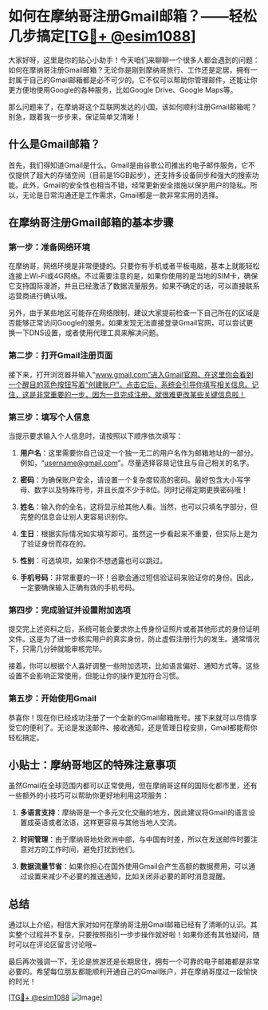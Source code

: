 # 如何在摩纳哥注册Gmail邮箱？——轻松几步搞定[[TG💪+ @esim1088](https://t.me/s/esim1088)]

大家好呀，这里是你的贴心小助手！今天咱们来聊聊一个很多人都会遇到的问题：如何在摩纳哥注册Gmail邮箱？无论你是刚到摩纳哥旅行、工作还是定居，拥有一封属于自己的Gmail邮箱都是必不可少的。它不仅可以帮助你管理邮件，还能让你更方便地使用Google的各种服务，比如Google Drive、Google Maps等。

那么问题来了，在摩纳哥这个互联网发达的小国，该如何顺利注册Gmail邮箱呢？别急，跟着我一步步来，保证简单又清晰！

## 什么是Gmail邮箱？

首先，我们得知道Gmail是什么。Gmail是由谷歌公司推出的电子邮件服务，它不仅提供了超大的存储空间（目前是15GB起步），还支持多设备同步和强大的搜索功能。此外，Gmail的安全性也相当不错，经常更新安全措施以保护用户的隐私。所以，无论是日常沟通还是工作需求，Gmail都是一款非常实用的选择。

## 在摩纳哥注册Gmail邮箱的基本步骤

### 第一步：准备网络环境

在摩纳哥，网络环境是非常便捷的。只要你有手机或者平板电脑，基本上就能轻松连接上Wi-Fi或4G网络。不过需要注意的是，如果你使用的是当地的SIM卡，确保它支持国际漫游，并且已经激活了数据流量服务。如果不确定的话，可以直接联系运营商进行确认哦。

另外，由于某些地区可能存在网络限制，建议大家提前检查一下自己所在的区域是否能够正常访问Google的服务。如果发现无法直接登录Gmail官网，可以尝试更换一下DNS设置，或者使用代理工具来解决问题。

### 第二步：打开Gmail注册页面

接下来，打开浏览器并输入“www.gmail.com”进入Gmail官网。在这里你会看到一个醒目的蓝色按钮写着“创建账户”。点击它后，系统会引导你填写相关信息。记住，这是非常重要的一步，因为一旦完成注册，就很难更改某些关键信息啦！

### 第三步：填写个人信息

当提示要求输入个人信息时，请按照以下顺序依次填写：

1. **用户名**：这里需要你自己设定一个独一无二的用户名作为邮箱地址的一部分。例如，“username@gmail.com”。尽量选择容易记住且与自己相关的名字。
   
2. **密码**：为确保账户安全，请设置一个复杂度较高的密码。最好包含大小写字母、数字以及特殊符号，并且长度不少于8位。同时记得定期更换密码哦！

3. **姓名**：输入你的全名，这将显示给其他人看。当然，也可以只填名字部分，但完整的信息会让别人更容易识别你。

4. **生日**：根据实际情况如实填写即可。虽然这一步看起来不重要，但实际上是为了验证身份而存在的。

5. **性别**：可选填项，如果你不想透露也可以跳过。

6. **手机号码**：非常重要的一环！谷歌会通过短信验证码来验证你的身份。因此，一定要确保输入正确有效的手机号码。

### 第四步：完成验证并设置附加选项

提交完上述资料之后，系统可能会要求你上传身份证照片或者其他形式的身份证明文件。这是为了进一步核实用户的真实身份，防止虚假注册行为的发生。通常情况下，只需几分钟就能审核完毕。

接着，你可以根据个人喜好调整一些附加选项，比如语言偏好、通知方式等。这些设置不会影响正常使用，但能让你的操作更加符合习惯。

### 第五步：开始使用Gmail

恭喜你！现在你已经成功注册了一个全新的Gmail邮箱账号。接下来就可以尽情享受它的便利了。无论是发送邮件、接收通知，还是管理日程安排，Gmail都能帮你轻松搞定。

## 小贴士：摩纳哥地区的特殊注意事项

虽然Gmail在全球范围内都可以正常使用，但在摩纳哥这样的国际化都市里，还有一些额外的小技巧可以帮助你更好地利用这项服务：

1. **多语言支持**：摩纳哥是一个多元文化交融的地方，因此建议将Gmail的语言设置成英语或者法语，这样更容易与其他当地人交流。

2. **时间管理**：由于摩纳哥地处欧洲中部，与中国有时差，所以在发送邮件时要注意对方的工作时间，避免打扰到他们。

3. **数据流量节省**：如果你担心在国外使用Gmail会产生高额的数据费用，可以通过设置来减少不必要的推送通知，比如关闭非必要的即时消息提醒。

## 总结

通过以上介绍，相信大家对如何在摩纳哥注册Gmail邮箱已经有了清晰的认识。其实整个过程并不复杂，只要按照指引一步步操作就好啦！如果你还有其他疑问，随时可以在评论区留言讨论哦~

最后再次强调一下，无论是旅游还是长期居住，拥有一个可靠的电子邮箱都是非常必要的。希望每位朋友都能顺利开通自己的Gmail账户，并在摩纳哥度过一段愉快的时光！

[[TG💪+ @esim1088](https://t.me/s/esim1088) ![Image](https://i.postimg.cc/4NQfJmqS/Snipaste-2025-05-13-00-14-12.png)]